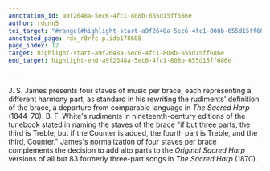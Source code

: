 ```yaml
---
annotation_id: a9f2648a-5ec6-4fc1-808b-655d15ff686e
author: rdunn5
tei_target: "#range(#highlight-start-a9f2648a-5ec6-4fc1-808b-655d15ff686e, #highlight-end-a9f2648a-5ec6-4fc1-808b-655d15ff686e)"
annotated_page: rdx_r8rfc.p.idp178608
page_index: 12
target: highlight-start-a9f2648a-5ec6-4fc1-808b-655d15ff686e
end_target: highlight-end-a9f2648a-5ec6-4fc1-808b-655d15ff686e

---
```

J. S. James presents four staves of music per brace, each representing a different harmony part, as standard in his rewriting the rudiments' definition of the brace, a departure from comparable language in *The Sacred Harp* (1844–70). B. F. White's rudiments in nineteenth-century editions of the tunebook stated in naming the staves of the brace "if but three parts, the third is Treble; but if the Counter is added, the fourth part is Treble, and the third, Counter." James's normalization of four staves per brace complements the decision to add alto parts to the *Original Sacred Harp* versions of all but 83 formerly three-part songs in *The Sacred Harp* (1870).